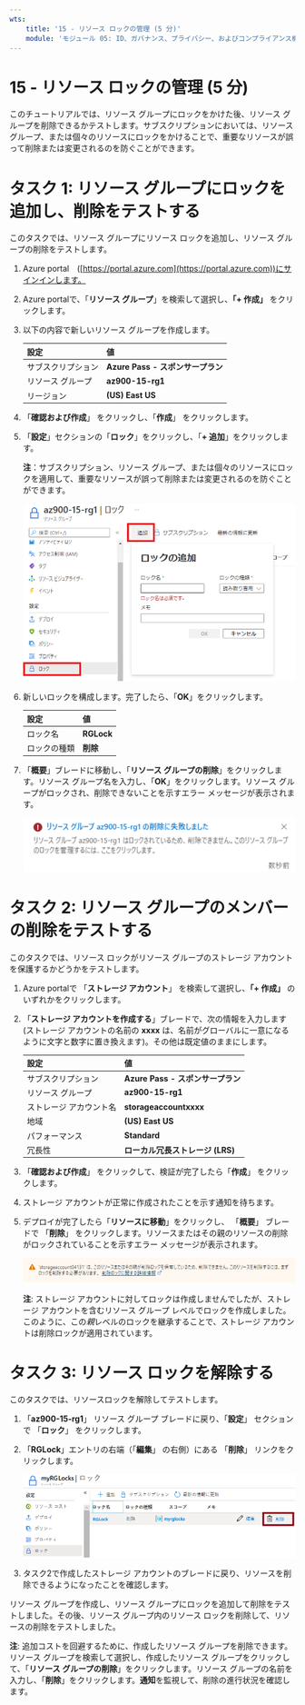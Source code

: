 ```yaml
---
wts:
    title: '15 - リソース ロックの管理 (5 分)'
    module: 'モジュール 05: ID、ガバナンス、プライバシー、およびコンプライアンス機能に関する説明'
---
```

# 15 - リソース ロックの管理 (5 分)

このチュートリアルでは、リソース グループにロックをかけた後、リソース グループを削除できるかテストします。サブスクリプションにおいては、リソース グループ、または個々のリソースにロックをかけることで、重要なリソースが誤って削除または変更されるのを防ぐことができます。  


# タスク 1:  リソース グループにロックを追加し、削除をテストする

このタスクでは、リソース グループにリソース ロックを追加し、リソース グループの削除をテストします。 

1. Azure portal　([https://portal.azure.com](https://portal.azure.com))にサインインします。

2. Azure portalで、「**リソース グループ**」を検索して選択し、**「+ 作成」** をクリックします。

3. 以下の内容で新しいリソース グループを作成します。 

    | 設定               | 値                                |
    | ------------------ | --------------------------------- |
    | サブスクリプション | **Azure Pass - スポンサープラン** |
    | リソース グループ  | **az900-15-rg1**                  |
    | リージョン         | **(US) East US**                  |

4. 「**確認および作成**」 をクリックし、「**作成**」 をクリックします。

5. 「**設定**」セクションの「**ロック**」をクリックし、「**+ 追加**」をクリックします。

    **注**：サブスクリプション、リソース グループ、または個々のリソースにロックを適用して、重要なリソースが誤って削除または変更されるのを防ぐことができます。 

    ![「ロック」ウィンドウが表示されている myRGLocks リソース グループのスクリーンショット。](./images/1601.png)

6. 新しいロックを構成します。完了したら、「**OK**」をクリックします。 

    | 設定 | 値 |
    | -- | -- |
    | ロック名 | **RGLock** |
    | ロックの種類 | **削除** |

7. 「**概要**」ブレードに移動し、「**リソース グループの削除**」をクリックします。リソース グループ名を入力し、「**OK**」をクリックします。リソース グループがロックされ、削除できないことを示すエラー メッセージが表示されます。

    ![削除ロックに失敗したスクリーンショット。](./images/1602.png)

# タスク 2: リソース グループのメンバーの削除をテストする

このタスクでは、リソース ロックがリソース グループのストレージ アカウントを保護するかどうかをテストします。 

1. Azure portalで 「**ストレージ アカウント**」 を検索して選択し、**「+ 作成」** のいずれかをクリックします。 

2. 「**ストレージ アカウントを作成する**」ブレードで、次の情報を入力します (ストレージ アカウントの名前の **xxxx** は、名前がグローバルに一意になるように文字と数字に置き換えます)。その他は既定値のままにします。

    | 設定 | 値 |
    | --- | --- |
    | サブスクリプション | **Azure Pass - スポンサープラン** |
    | リソース グループ | **az900-15-rg1** |
    | ストレージ アカウント名 | **storageaccountxxxx** |
    | 地域 | **(US) East US** |
    | パフォーマンス | **Standard** |
    | 冗長性 | **ローカル冗長ストレージ (LRS)** |


3. 「**確認および作成**」 をクリックして、検証が完了したら「**作成**」 をクリックします。

5.  ストレージ アカウントが正常に作成されたことを示す通知を待ちます。 

6. デプロイが完了したら「**リソースに移動**」をクリックし、 「**概要**」 ブレードで 「**削除**」 をクリックします。リソースまたはその親のリソースの削除がロックされていることを示すエラー メッセージが表示されます。 

    ![ストレージ アカウントの削除中にエラーが発生した場合のスクリーンショット。](./images/1603.png)

    **注**: ストレージ アカウントに対してロックは作成しませんでしたが、ストレージ アカウントを含むリソース グループ レベルでロックを作成しました。このように、この*親*レベルのロックを継承することで、ストレージ アカウントは削除ロックが適用されています。

# タスク 3: リソース ロックを解除する

このタスクでは、リソースロックを解除してテストします。 

1. 「**az900-15-rg1**」 リソース グループ ブレードに戻り、「**設定**」 セクションで 「**ロック**」 をクリックします。
   
2. 「**RGLock**」エントリの右端（「**編集**」 の右側）にある 「**削除**」 リンクをクリックします。

    ![「削除」リンクが強調表示されたロックのスクリーンショット。](./images/1604.png)

3. タスク2で作成したストレージ アカウントのブレードに戻り、リソースを削除できるようになったことを確認します。

リソース グループを作成し、リソース グループにロックを追加して削除をテストしました。その後、リソース グループ内のリソース ロックを削除して、リソースの削除をテストしました。 

**注**: 追加コストを回避するために、作成したリソース グループを削除できます。リソース グループを検索して選択し、作成したリソース グループをクリックして、「**リソース グループの削除**」をクリックします。リソース グループの名前を入力し、「**削除**」をクリックします。**通知**を監視して、削除の進行状況を確認します。
